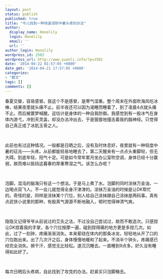 ```yaml
---
layout: post
status: publish
published: true
title: "今儿找到一种快速消除中暑头疼的办法"
author:
  display_name: Honolily
  login: Honolily
  email: ''
  url: ''
author_login: Honolily
wordpress_id: 2502
wordpress_url: http://www.yuanli.info/?p=2502
date: '2014-04-22 01:57:05 +0800'
date_gmt: '2014-04-21 17:57:05 +0800'
categories:
- "散文"
tags: []
comments: []
---
```

<p>春夏交替，容易感冒。我这个不是感冒，是寒气湿重。整个周末在外面吹海风吃冰棒，结果夜里就头痛不止。前半夜还可以因为渴睡而睡着了，到了凌晨4点就头痛不止。而后被噩梦喊醒。这估计是身体的一种自我防御。我感觉到有一股冰气在身体内游弋，冲到天灵盖，却没办法冲出去，于是狠狠地撞击着我的脑神经。只觉得自己真正成了冰肌玉骨之人。</p>
<p>&nbsp;</p>
<p>此前也有过这种情况。一般都是日晒之后，没有及时休息好，夜里就有一种轻度中暑的征兆&mdash;&mdash;头疼。从前都能轻易地睡去了，第二天醒来有一点点头重脚轻，但无大碍。到底年轻，阳气十足。可是如今常年累月坐办公室吹空调，身体已经十分赢弱，故而难以抵挡这暮春的厚重寒湿之气。该怎么办呢？</p>
<p>&nbsp;</p>
<p>泡脚。混沌的脑海只有这一个想法。于是马上煮了水。泡脚的同时涂抹万金油，一边喝点双飞人。不一会儿就觉得全身汗津津的。涂抹万金油的时候是让DK帮忙的。奇怪的是，同样是涂抹某个穴位，别人给自己涂抹跟自己涂抹是两码事。真有点武侠小说里的那种，有股真气源源不断地融入，顿时觉得神清气爽。</p>
<p>&nbsp;</p>
<p>隐隐又记得爷爷从前说过的艾灸之法，不过没自己尝试过，故而不敢造次。只感捏让DK捏着我的手掌，各个穴位按摩一遍，碰到捏得痛的地方更是多捏几次。如此，过了一刻钟，疼痛渐渐消失。本来萦绕在体内的那条冰龙，轻轻地从开了口的穴位跑出来。出了几次汗之后，身体慢慢地暖和了起来。不消半个钟头，疼痛感已经完全消失。擦干汗，感觉无比轻松。遂沉沉睡去。一直睡到9点多。好久没有睡得如此好了。</p>
<p>&nbsp;</p>
<p>每次日晒后头疼病，自此找到了攻克的办法。赶紧买只泡脚桶去。</p>
